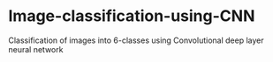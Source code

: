 # Image-classification-using-CNN
Classification of images into 6-classes using Convolutional deep layer neural network
